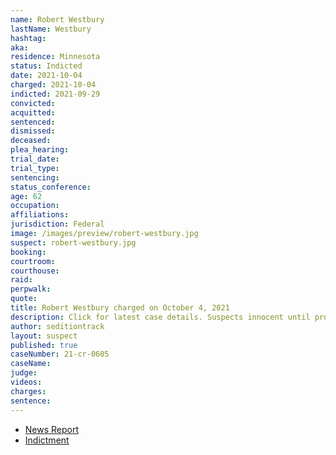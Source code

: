 ```yaml
---
name: Robert Westbury
lastName: Westbury
hashtag:
aka:
residence: Minnesota
status: Indicted
date: 2021-10-04
charged: 2021-10-04
indicted: 2021-09-29
convicted:
acquitted:
sentenced:
dismissed:
deceased:
plea_hearing:
trial_date:
trial_type:
sentencing:
status_conference:
age: 62
occupation:
affiliations:
jurisdiction: Federal
image: /images/preview/robert-westbury.jpg
suspect: robert-westbury.jpg
booking:
courtroom:
courthouse:
raid:
perpwalk:
quote:
title: Robert Westbury charged on October 4, 2021
description: Click for latest case details. Suspects innocent until proven guilty.
author: seditiontrack
layout: suspect
published: true
caseNumber: 21-cr-0605
caseName:
judge:
videos:
charges:
sentence:
---
```

- [News Report](https://minnesota.cbslocal.com/2021/10/04/capitol-attack-charges-lindstrom-minnesota/)
- [Indictment](https://www.justice.gov/usao-dc/case-multi-defendant/file/1439351/download)

